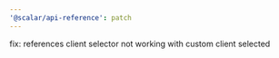 ```yaml
---
'@scalar/api-reference': patch
---
```


fix: references client selector not working with custom client selected
